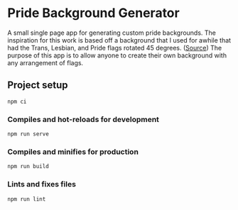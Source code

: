 # Pride Background Generator

A small single page app for generating custom pride backgrounds. The inspiration for this work is based off a background that I used for awhile that had the Trans, Lesbian, and Pride flags rotated 45 degrees. ([Source](https://www.reddit.com/r/traaaaaaannnnnnnnnns/comments/depebm/i_made_a_4k_wallpaper_that_has_the_trans_lesbian/)) The purpose of this app is to allow anyone to create their own background with any arrangement of flags. 

## Project setup
```
npm ci
```

### Compiles and hot-reloads for development
```
npm run serve
```

### Compiles and minifies for production
```
npm run build
```

### Lints and fixes files
```
npm run lint
```
